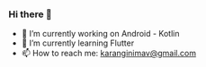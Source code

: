 ### Hi there 👋

- 🔭 I’m currently working on Android - Kotlin
- 🌱 I’m currently learning Flutter
- 📫 How to reach me: karanginimav@gmail.com
<!--
**karanginimav/karanginimav** is a ✨ _special_ ✨ repository because its `README.md` (this file) appears on your GitHub profile.

Here are some ideas to get you started:

- 🔭 I’m currently working on ...
- 🌱 I’m currently learning ...
- 👯 I’m looking to collaborate on ...
- 🤔 I’m looking for help with ...
- 💬 Ask me about ...
- 📫 How to reach me: ...
- 😄 Pronouns: ...
- ⚡ Fun fact: ...
-->
